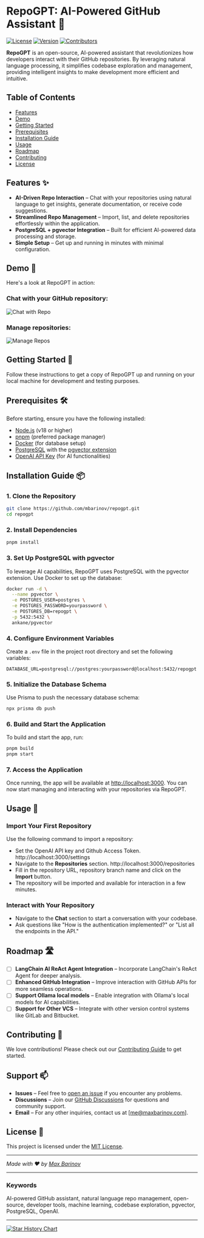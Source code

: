 # RepoGPT: AI-Powered GitHub Assistant 🚀

[![License](https://img.shields.io/github/license/mbarinov/repogpt)](LICENSE)
[![Version](https://img.shields.io/github/package-json/v/mbarinov/repogpt)](package.json)
[![Contributors](https://img.shields.io/github/contributors/mbarinov/repogpt)](https://github.com/mbarinov/repogpt/graphs/contributors)

**RepoGPT** is an open-source, AI-powered assistant that revolutionizes how developers interact with their GitHub repositories. By leveraging natural language processing, it simplifies codebase exploration and management, providing intelligent insights to make development more efficient and intuitive.

## Table of Contents

- [Features](#features)
- [Demo](#demo)
- [Getting Started](#getting-started)
- [Prerequisites](#prerequisites)
- [Installation Guide](#installation-guide)
- [Usage](#usage)
- [Roadmap](#roadmap)
- [Contributing](#contributing)
- [License](#license)

## Features ✨

- **AI-Driven Repo Interaction** – Chat with your repositories using natural language to get insights, generate documentation, or receive code suggestions.
- **Streamlined Repo Management** – Import, list, and delete repositories effortlessly within the application.
- **PostgreSQL + pgvector Integration** – Built for efficient AI-powered data processing and storage.
- **Simple Setup** – Get up and running in minutes with minimal configuration.

## Demo 🎥

Here's a look at RepoGPT in action:

### Chat with your GitHub repository:

![Chat with Repo](https://storage.googleapis.com/aithelete/chat.png)

### Manage repositories:

![Manage Repos](https://storage.googleapis.com/aithelete/repos.png)

## Getting Started 🚀

Follow these instructions to get a copy of RepoGPT up and running on your local machine for development and testing purposes.

## Prerequisites 🛠️

Before starting, ensure you have the following installed:

- [Node.js](https://nodejs.org/) (v18 or higher)
- [pnpm](https://pnpm.io/) (preferred package manager)
- [Docker](https://www.docker.com/) (for database setup)
- [PostgreSQL](https://www.postgresql.org/) with the [pgvector extension](https://github.com/pgvector/pgvector)
- [OpenAI API Key](https://platform.openai.com/) (for AI functionalities)

## Installation Guide 📦

### 1. Clone the Repository

```bash
git clone https://github.com/mbarinov/repogpt.git
cd repogpt
```

### 2. Install Dependencies

```bash
pnpm install
```

### 3. Set Up PostgreSQL with pgvector

To leverage AI capabilities, RepoGPT uses PostgreSQL with the pgvector extension. Use Docker to set up the database:

```bash
docker run -d \
  --name pgvector \
  -e POSTGRES_USER=postgres \
  -e POSTGRES_PASSWORD=yourpassword \
  -e POSTGRES_DB=repogpt \
  -p 5432:5432 \
  ankane/pgvector
```

### 4. Configure Environment Variables

Create a `.env` file in the project root directory and set the following variables:

```env
DATABASE_URL=postgresql://postgres:yourpassword@localhost:5432/repogpt
```

### 5. Initialize the Database Schema

Use Prisma to push the necessary database schema:

```bash
npx prisma db push
```

### 6. Build and Start the Application

To build and start the app, run:

```bash
pnpm build
pnpm start
```

### 7. Access the Application

Once running, the app will be available at [http://localhost:3000](http://localhost:3000). You can now start managing and interacting with your repositories via RepoGPT.

## Usage 📝

### Import Your First Repository

Use the following command to import a repository:

* Set the OpenAI API key and Github Access Token. http://localhost:3000/settings
* Navigate to the **Repositories** section. http://localhost:3000/repositories
* Fill in the repository URL, repository branch name and click on the **Import** button.
* The repository will be imported and available for interaction in a few minutes.


### Interact with Your Repository

- Navigate to the **Chat** section to start a conversation with your codebase.
- Ask questions like "How is the authentication implemented?" or "List all the endpoints in the API."

## Roadmap 🛣️

- [ ] **LangChain AI ReAct Agent Integration** – Incorporate LangChain's ReAct Agent for deeper analysis.
- [ ] **Enhanced GitHub Integration** – Improve interaction with GitHub APIs for more seamless operations.
- [ ] **Support Ollama local models** – Enable integration with Ollama's 
  local models for AI capabilities.
- [ ] **Support for Other VCS** – Integrate with other version control systems like GitLab and Bitbucket.

## Contributing 🤝

We love contributions! Please check out our [Contributing Guide](CONTRIBUTING.md) to get started.

## Support 📫

- **Issues** – Feel free to [open an issue](https://github.com/mbarinov/repogpt/issues) if you encounter any problems.
- **Discussions** – Join our [GitHub Discussions](https://github.com/mbarinov/repogpt/discussions) for questions and community support.
- **Email** – For any other inquiries, contact us at [me@maxbarinov.com].

## License 📝

This project is licensed under the [MIT License](LICENSE).

---

*Made with ❤️ by [Max Barinov](https://maxbarinov.com)*

---

### Keywords

AI-powered GitHub assistant, natural language repo management, open-source, developer tools, machine learning, codebase exploration, pgvector, PostgreSQL, OpenAI.

---


[![Star History Chart](https://api.star-history.com/svg?repos=mbarinov/repogpt&type=Date)](https://star-history.com/#mbarinov/repogpt&Date)
